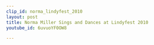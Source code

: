 ```yaml
---
clip_id: norma_lindyfest_2010
layout: post
title: Norma Miller Sings and Dances at Lindyfest 2010
youtube_id: 6uvuoYF0OW8

---
```


